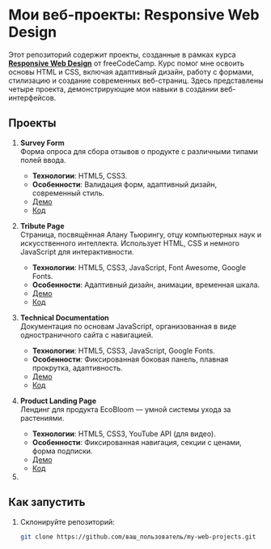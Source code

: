 # Мои веб-проекты: Responsive Web Design

Этот репозиторий содержит проекты, созданные в рамках курса **[Responsive Web Design](https://www.freecodecamp.org/learn/2022/responsive-web-design/)** от freeCodeCamp. Курс помог мне освоить основы HTML и CSS, включая адаптивный дизайн, работу с формами, стилизацию и создание современных веб-страниц. Здесь представлены четыре проекта, демонстрирующие мои навыки в создании веб-интерфейсов.

## Проекты

1. **Survey Form**  
   Форма опроса для сбора отзывов о продукте с различными типами полей ввода.  
   - **Технологии**: HTML5, CSS3.  
   - **Особенности**: Валидация форм, адаптивный дизайн, современный стиль.  
   - [Демо](https://ваш_пользователь.github.io/my-web-projects/survey-form)  
   - [Код](./survey-form)

2. **Tribute Page**  
   Страница, посвящённая Алану Тьюрингу, отцу компьютерных наук и искусственного интеллекта. Использует HTML, CSS и немного JavaScript для интерактивности.  
   - **Технологии**: HTML5, CSS3, JavaScript, Font Awesome, Google Fonts.  
   - **Особенности**: Адаптивный дизайн, анимации, временная шкала.  
   - [Демо](https://ваш_пользователь.github.io/my-web-projects/tribute-page)  
   - [Код](./tribute-page)

3. **Technical Documentation**  
   Документация по основам JavaScript, организованная в виде одностраничного сайта с навигацией.  
   - **Технологии**: HTML5, CSS3, JavaScript, Google Fonts.  
   - **Особенности**: Фиксированная боковая панель, плавная прокрутка, адаптивность.  
   - [Демо](https://ваш_пользователь.github.io/my-web-projects/technical-documentation)  
   - [Код](./technical-documentation)

4. **Product Landing Page**  
   Лендинг для продукта EcoBloom — умной системы ухода за растениями.  
   - **Технологии**: HTML5, CSS3, YouTube API (для видео).  
   - **Особенности**: Фиксированная навигация, секции с ценами, форма подписки.  
   - [Демо](https://ваш_пользователь.github.io/my-web-projects/product-landing-page)  
   - [Код](./product-landing-page)

5.

## Как запустить

1. Склонируйте репозиторий:
   ```bash
   git clone https://github.com/ваш_пользователь/my-web-projects.git
